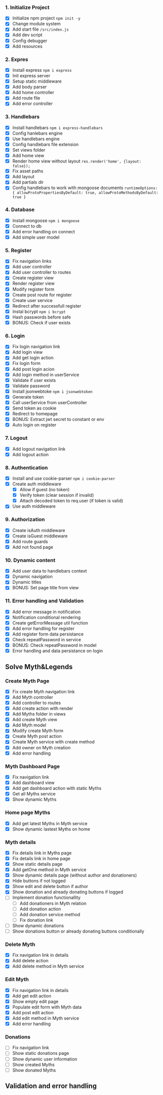 ### 1. Initialize Project 
 - [x] Initialize npm project `npm init -y`
 - [x] Change module system
 - [x] Add start file `/src/index.js`
 - [x] Add dev script
 - [x] Config debugger
 - [x] Add resources

### 2. Expres
 - [x] Install express `npm i express`
 - [x] Init express server
 - [x] Setup static middleware
 - [x] Add body parser
 - [x] Add home controller
 - [x] Add route file
 - [x] Add error controller

### 3. Handlebars
 - [x] Install handlebars `npm i express-handlebars`
 - [x] Config hanlebars engine
 - [x] Use handlebars engine
 - [x] Config handlebars file extension
 - [x] Set views folder
 - [x] Add home view
 - [x] Render home view without layout `res.render('home', {layout: false});`
 - [x] Fix asset paths
 - [x] Add layout
 - [x] Add partials dir
 - [x] Config handlebars to work with mongoose documents `runtimeOptions: { allowProtoPropertiesByDefault: true, allowProtoMethodsByDefault: true }`

### 4. Database
 - [x] Install mongoose `npm i mongoose`
 - [x] Connect to db
 - [x] Add error handling on connect
 - [x] Add simple user model

### 5. Register
 - [x] Fix navigation links
 - [x] Add user controller
 - [x] Add user controller to routes
 - [x] Create register view
 - [x] Render register view
 - [x] Modify register form
 - [x] Create post route for register
 - [x] Create user service
 - [x] Redirect after successfull register
 - [x] Instal bcrypt `npm i bcrypt`
 - [x] Hash passwords before safe
 - [x] BONUS: Check if user exists

### 6. Login
 - [x] Fix login navigation link
 - [x] Add login view
 - [x] Add get login action
 - [x] Fix login form
 - [x] Add post login acion
 - [x] Add login method in userService
 - [x] Validate if user exists
 - [x] Validate password
 - [x] Install jsonwebtoke `npm i jsonwebtoken`
 - [x] Generate token
 - [x] Call userService from userController
 - [x] Send token as cookie
 - [x] Redirect to homepage
 - [x] BONUS: Extract jwt secret to constant or env 
 - [x] Auto login on register

### 7. Logout
 - [x] Add logout navigation link
 - [x] Add logout action

### 8. Authentication
 - [x] Install and use cookie-parser `npm i cookie-parser`
 - [x] Create auth middleware
    - [x] Allow if guest (no token)
    - [x] Verify token (clear session if invalid)
    - [x] Attach decoded token to req.user (if token is valid)
 - [x] Use auth middleware

### 9. Authorization
 - [x] Create isAuth middleware
 - [x] Create isGuest middleware
 - [x] Add route guards
 - [x] Add not found page

### 10. Dynamic content
 - [x] Add user data to handlebars context
 - [x] Dynamic navigation
 - [x] Dynamic titles
 - [x] BONUS: Set page title from view
  
### 11. Error handling and Validation
 - [x] Add error message in notification
 - [x] Notification conditional rendering
 - [x] Create getErrorMessage util function
 - [x] Add error handling for register
 - [x] Add register form data persistance
 - [x] Check repeatPassword in service
 - [x] BONUS: Check repeatPassword in model
 - [x] Error handling and data persistance on login 

## Solve Myth&Legends

### Create Myth Page
 - [x] Fix create Myth navigation link
 - [x] Add Myth controller
 - [x] Add controller to routes
 - [x] Add create action with render
 - [x] Add Myths folder in views
 - [x] Add create Myth view
 - [x] Add Myth model
 - [x] Modify create Myth form
 - [x] Create Myth post action
 - [x] Create Myth service with create method
 - [x] Add owner on Myth creation
 - [x] Add error handling

### Myth Dashboard Page
 - [x] Fix navigation link
 - [x] Add dashboard view
 - [x] Add get dashboard action with static Myths
 - [x] Get all Myths service
 - [x] Show dynamic Myths  
### Home page Myths
 - [x] Add get latest Myths in Myth service
 - [x] Show dynamic lastest Myths on home 
###  Myth details
 - [x] Fix details link in Myths page
 - [x] Fix details link in home page
 - [x] Show static details page
 - [x] Add getOne method in Myth service
 - [x] Show dynamic details page (without author and donationers)
 - [x] Hide buttons if not logged
 - [x] Show edit and delete button if author
 - [x] Show donation and already donating buttons if logged
 - [ ] Implement donation functionallity
   - [ ] Add donationers in Myth relation
   - [ ] Add donation action
   - [ ] Add donation service method
   - [ ] Fix donation link
 - [ ] Show dynamic donations
 - [ ] Show donations button or already donating buttons conditionally 
### Delete Myth
 - [x] Fix navigation link in details
 - [x] Add delete action
 - [x] Add delete method in Myth service
 
### Edit Myth
 - [x] Fix navigation link in details
 - [x] Add get edit action
 - [x] Show empty edit page
 - [x] Populate edit form with Myth data
 - [x] Add post edit action
 - [x] Add edit method in Myth service
 - [x] Add error handling 
### Donations
 - [ ] Fix navigation link
 - [ ] Show static donations page
 - [ ] Show dynamic user information
 - [ ] Show created Myths
 - [ ] Show donated Myths

## Validation and error handling
